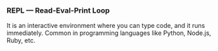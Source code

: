 ### REPL — Read-Eval-Print Loop
It is an interactive environment where you can type code, and it runs immediately.
Common in programming languages like Python, Node.js, Ruby, etc.
